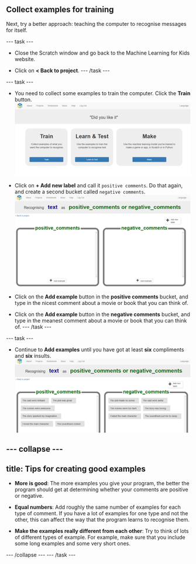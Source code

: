 ## Collect examples for training

Next, try a better approach: teaching the computer to recognise messages for itself.

--- task ---
+ Close the Scratch window and go back to the Machine Learning for Kids website.

+ Click on **< Back to project**. --- /task ---

--- task ---
+ You need to collect some examples to train the computer. Click the **Train** button. ![Project main menu](images/project-make.png)

+ Click on **+ Add new label** and call it `positive comments`.  Do that again, and create a second bucket called `negative comments`. ![2 empty classes named positive_comments and negative_comments](images/positive-and-negative.png)

+ Click on the **Add example** button in the **positive comments** bucket, and type in the nicest comment about a movie or book that you can think of.

+ Click on the **Add example** button in the **negative comments** bucket, and type in the meanest comment about a movie or book that you can think of. --- /task ---

--- task ---
+ Continue to **Add examples** until you have got at least **six** compliments and **six** insults. ![6 examples of positive comments: "The cast were brilliant", "The plot was great", "The scenes were awesome", "The story sparked my imagination", "I loved the main character", "The soundtrack rocked" and 6 examples of negative comments: "The cast were awful", "The plot made no sense", "The scenes were too dark", "The story was boring", "I hated the main character", "The soundtrack put me to sleep"](images/example-messages.png)

--- collapse ---
---
title: Tips for creating good examples
---
+ **More is good**: The more examples you give your program, the better the program should get at determining whether your comments are positive or negative.

+ **Equal numbers**: Add roughly the same number of examples for each type of comment. If you have a lot of examples for one type and not the other, this can affect the way that the program learns to recognise them.

+ **Make the examples really different from each other**: Try to think of lots of different types of example. For example, make sure that you include some long examples and some very short ones.

--- /collapse --- --- /task ---

